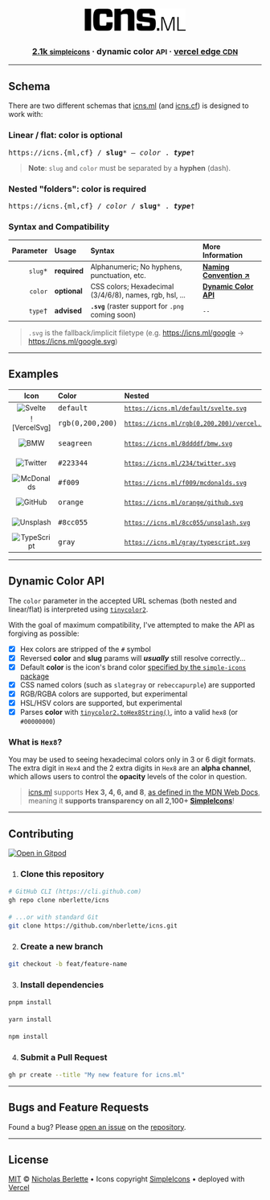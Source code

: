 <div align="center">
  <h1><a href="https://icns.ml" target="_blank" rel="noopener noreferrer"><img src="./.github/assets/logo.svg" alt="icns.ml" height="45" /></a></h1>
  <h3>
    <span><a href="https://simpleicons.org" target="_blank" rel="noopener noreferrer">2.1k <small class="caps">simpleicons</small></a></span> &middot; 
    <span>dynamic color <small class="caps">API</small></span> &middot; 
    <span><a href="https://vercel.com" target="_blank" rel="noopener noreferrer">vercel edge <small class="caps">CDN</small></a></span>
  </h3>
</div>

---

## Schema

There are two different schemas that [icns.ml] (and [icns.cf]) is designed to work with:

### Linear / flat: color is optional

<pre>
https://icns.{ml,cf} / <strong>slug</strong>* <em>— color</em> . <em><strong>type</strong></em>†
</pre>

> **Note**: `slug` and `color` must be separated by a **hyphen** (dash).

### Nested "folders": color is required

<pre>
https://icns.{ml,cf} / <em>color</em> / <strong>slug</strong>* . <em><strong>type</strong></em>†
</pre>

### Syntax and Compatibility

|       **Parameter** | **Usage**    | **Syntax**                                              | **More Information**                        |
|--------------------:|:-------------|:--------------------------------------------------------|:--------------------------------------------|
| <kbd>`slug`\*</kbd> | **required** | Alphanumeric; No hyphens, punctuation, etc.             | [**Naming Convention ↗**][naming]           |
|  <kbd>`color`</kbd> | **optional** | CSS colors; Hexadecimal (3/4/6/8), names, rgb, hsl, ... | [**Dynamic Color API**](#dynamic-color-api) |
|  <kbd>`type`†</kbd> | **advised**  | **`.svg`** (raster support for `.png` coming soon)      | `--`                                        |

> `.svg` is the fallback/implicit filetype (e.g. https://icns.ml/google -> https://icns.ml/google.svg)

---  

## Examples

|   **Icon**    | **Color**           | **Nested**                                       | **Linear / Flat**                                |
|:-------------:|:--------------------|:-------------------------------------------------|:-------------------------------------------------|
|   ![Svelte]   | <kbd>default</kbd>  | <code>https://icns.ml/default/svelte.svg</code>  | <code>https://icns.ml/svelte.svg</code>          |
| ![VercelSvg]  | <kbd>rgb(0,200,200)</kbd> | <code>https://icns.ml/rgb(0,200,200)/vercel.svg</code> | <code>https://icns.ml/vercel-rgb(0,200,200).svg</code> |
|    ![BMW]     | <kbd>seagreen</kbd> | <code>https://icns.ml/8ddddf/bmw.svg</code>      | <code>https://icns.ml/bmw-8ddddf.svg</code>      |
|  ![Twitter]   | <kbd>#223344</kbd>  | <code>https://icns.ml/234/twitter.svg</code>     | <code>https://icns.ml/twitter-234.svg</code>     |
| ![McDonalds]  | <kbd>#f009</kbd>    | <code>https://icns.ml/f009/mcdonalds.svg</code>  | <code>https://icns.ml/mcdonalds-f009.svg</code>  |
|   ![GitHub]   | <kbd>orange</kbd>   | <code>https://icns.ml/orange/github.svg</code>   | <code>https://icns.ml/github-orange.svg</code>   |
|  ![Unsplash]  | <kbd>#8cc055</kbd>  | <code>https://icns.ml/8cc055/unsplash.svg</code> | <code>https://icns.ml/unsplash-8cc055.svg</code> |
| ![TypeScript] | <kbd>gray</kbd>     | <code>https://icns.ml/gray/typescript.svg</code> | <code>https://icns.ml/typescript-gray.svg</code> |

[Svelte]: https://icns.ml/default/svelte.svg
[BMW]: https://icns.ml/8ddddf/bmw.svg
[Twitter]: https://icns.ml/234/twitter.svg
[TypeScript]: https://icns.ml/gray/typescript.svg
[GitHub]: https://icns.ml/orange/github.svg
[Unsplash]: https://icns.ml/8cc055/unsplash.svg   
[McDonalds]: https://icns.ml/f009/mcdonalds.svg

---  

## Dynamic Color API

The `color` parameter in the accepted URL schemas (both nested and linear/flat) is interpreted using [`tinycolor2`][tinycolor2].

With the goal of maximum compatibility, I've attempted to make the API as forgiving as possible:

- [x] Hex colors are stripped of the `#` symbol
- [x] Reversed **color** and **slug** params will ***usually*** still resolve correctly...
- [x] Default **color** is the icon's brand color [specified by the `simple-icons` package][SimpleIcons]
- [x] CSS named colors (such as `slategray` or `rebeccapurple`) are supported
- [x] RGB/RGBA colors are supported, but experimental
- [x] HSL/HSV colors are supported, but experimental
- [x] Parses **color** with [`tinycolor2.toHex8String()`][tinycolor2], into a valid `hex8` (or `#00000000`)

### What is `Hex8`?

You may be used to seeing hexadecimal colors only in 3 or 6 digit formats. The extra digit in `Hex4` and the 2 extra digits in `Hex8` are an **alpha channel**, which allows users to control the **opacity** levels of the color in question.

> [icns.ml] supports **Hex 3, 4, 6, and 8**, [as defined in the MDN Web Docs][MDN-colors], meaning it **supports transparency on all 2,100+ [SimpleIcons]**!

---  

## Contributing

[![Open in Gitpod]](https://gitpod.io/#https://github.com/nberlette/icns)

1. ### Clone this repository

```bash
# GitHub CLI (https://cli.github.com)
gh repo clone nberlette/icns

# ...or with standard Git
git clone https://github.com/nberlette/icns.git
```

2. ### Create a new branch

```bash
git checkout -b feat/feature-name
```

3. ### Install dependencies

```bash
pnpm install

yarn install

npm install
```

4. ### Submit a Pull Request

```bash
gh pr create --title "My new feature for icns.ml" 
```  

---  

## Bugs and Feature Requests

Found a bug? Please [open an issue][issues] on the [repository].

---  

## License

[MIT] © [Nicholas Berlette] • Icons copyright [SimpleIcons] • deployed with [Vercel]


[repository]: https://github.com/nberlette/icns
[issues]: https://github.com/nberlette/icns/issues
[readme]: https://github.com/nberlette/icns#readme
[icns.ml]: https://icns.ml
[icns.cf]: https://icns.cf
[Nicholas Berlette]: https://github.com/nberlette
[MIT]: https://icns.mit-license.org
[naming]: https://github.com/simple-icons/simple-icons/blob/develop/slugs.md
[SimpleRepo]: https://github.com/simple-icons/simple-icons
[SimpleIcons]: https://simpleicons.org
[tinycolor2]: https://npm.im/tinycolor2
[Vercel]: https://vercel.com
[SimpleIconsSvg]: https://icns.ml/simpleicons.svg
[Open in Gitpod]: https://gitpod.io/button/open-in-gitpod.svg
[gitpod-url]: https://gitpod.io/#https://github.com/nberlette/icns
[MDN-colors]: https://developer.mozilla.org/en-US/docs/Web/CSS/color_value
